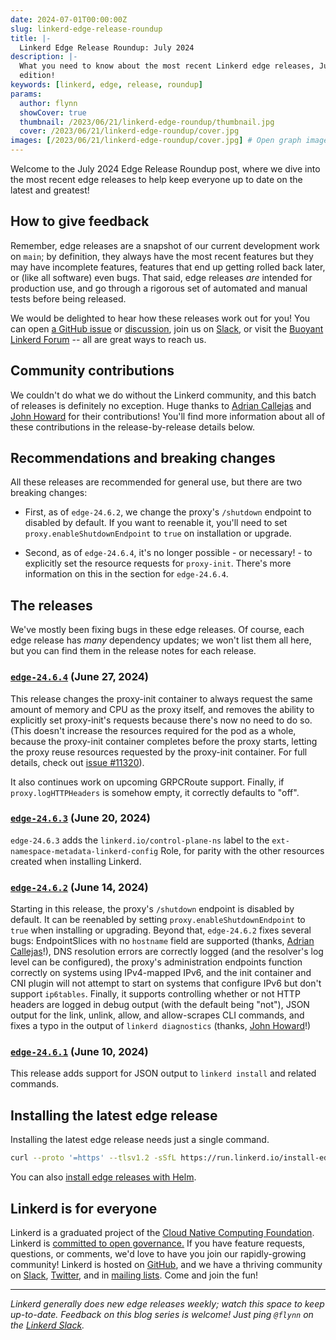 ```yaml
---
date: 2024-07-01T00:00:00Z
slug: linkerd-edge-release-roundup
title: |-
  Linkerd Edge Release Roundup: July 2024
description: |-
  What you need to know about the most recent Linkerd edge releases, July 2024
  edition!
keywords: [linkerd, edge, release, roundup]
params:
  author: flynn
  showCover: true
  thumbnail: /2023/06/21/linkerd-edge-roundup/thumbnail.jpg
  cover: /2023/06/21/linkerd-edge-roundup/cover.jpg
images: [/2023/06/21/linkerd-edge-roundup/cover.jpg] # Open graph image
---
```


Welcome to the July 2024 Edge Release Roundup post, where we dive into the
most recent edge releases to help keep everyone up to date on the latest and
greatest!

## How to give feedback

Remember, edge releases are a snapshot of our current development work on
`main`; by definition, they always have the most recent features but they may
have incomplete features, features that end up getting rolled back later, or
(like all software) even bugs. That said, edge releases *are* intended for
production use, and go through a rigorous set of automated and manual tests
before being released.

We would be delighted to hear how these releases work out for you! You can
open [a GitHub issue](https://github.com/linkerd/linkerd2/issues/) or
[discussion](https://github.com/linkerd/linkerd2/discussions/), join us on
[Slack](https://slack.linkerd.io), or visit the [Buoyant Linkerd
Forum](https://linkerd.buoyant.io) -- all are great ways to reach us.

## Community contributions

We couldn't do what we do without the Linkerd community, and this batch of
releases is definitely no exception. Huge thanks to [Adrian Callejas] and
[John Howard] for their contributions! You'll find more information about all
of these contributions in the release-by-release details below.

[Adrian Callejas]: https://github.com/acallejaszu
[John Howard]: https://github.com/howardjohn

## Recommendations and breaking changes

All these releases are recommended for general use, but there are two breaking
changes:

- First, as of `edge-24.6.2`, we change the proxy's `/shutdown` endpoint to
  disabled by default. If you want to reenable it, you'll need to set
  `proxy.enableShutdownEndpoint` to `true` on installation or upgrade.

- Second, as of `edge-24.6.4`, it's no longer possible - or necessary! - to
  explicitly set the resource requests for `proxy-init`. There's more
  information on this in the section for `edge-24.6.4`.

## The releases

We've mostly been fixing bugs in these edge releases. Of course, each edge
release has _many_ dependency updates; we won't list them all here, but you
can find them in the release notes for each release.

### [`edge-24.6.4`](https://github.com/linkerd/linkerd2/releases/tag/edge-24.6.4) (June 27, 2024)

This release changes the proxy-init container to always request the same
amount of memory and CPU as the proxy itself, and removes the ability to
explicitly set proxy-init's requests because there's now no need to do so.
(This doesn't increase the resources required for the pod as a
whole, because the proxy-init container completes before the proxy
starts, letting the proxy reuse resources requested by the proxy-init
container. For full details, check out [issue #11320][comment]).

[comment]: https://github.com/linkerd/linkerd2/issues/11320#issuecomment-2186383081

It also continues work on upcoming GRPCRoute support. Finally, if
`proxy.logHTTPHeaders` is somehow empty, it correctly defaults to "off".

### [`edge-24.6.3`](https://github.com/linkerd/linkerd2/releases/tag/edge-24.6.3) (June 20, 2024)

`edge-24.6.3` adds the `linkerd.io/control-plane-ns` label to the
`ext-namespace-metadata-linkerd-config` Role, for parity with the other
resources created when installing Linkerd.

### [`edge-24.6.2`](https://github.com/linkerd/linkerd2/releases/tag/edge-24.6.2) (June 14, 2024)

Starting in this release, the proxy's `/shutdown` endpoint is disabled by default. It can be reenabled by setting `proxy.enableShutdownEndpoint` to `true` when installing or upgrading. Beyond that, `edge-24.6.2` fixes several bugs: EndpointSlices with no `hostname` field are supported (thanks, [Adrian Callejas]!), DNS resolution errors are correctly logged (and the resolver's log level can be configured), the proxy's administration endpoints function correctly on systems using IPv4-mapped IPv6, and the init container and CNI plugin will not attempt to start on systems that configure IPv6 but don't support `ip6tables`. Finally, it supports controlling whether or not HTTP headers are logged in debug output (with the default being "not"), JSON output for the link, unlink, allow, and allow-scrapes CLI commands, and fixes a typo in the output of  `linkerd diagnostics` (thanks, [John Howard]!)

### [`edge-24.6.1`](https://github.com/linkerd/linkerd2/releases/tag/edge-24.6.1) (June 10, 2024)

This release adds support for JSON output to `linkerd install` and related commands.

## Installing the latest edge release

Installing the latest edge release needs just a single command.

```bash
curl --proto '=https' --tlsv1.2 -sSfL https://run.linkerd.io/install-edge | sh
```

You can also [install edge releases with Helm](/2.15/tasks/install-helm/).

## Linkerd is for everyone

Linkerd is a graduated project of the [Cloud Native Computing
Foundation](https://cncf.io/). Linkerd is [committed to open
governance.](/2019/10/03/linkerds-commitment-to-open-governance/) If you have
feature requests, questions, or comments, we'd love to have you join our
rapidly-growing community! Linkerd is hosted on
[GitHub](https://github.com/linkerd/), and we have a thriving community on
[Slack](https://slack.linkerd.io/), [Twitter](https://twitter.com/linkerd), and
in [mailing lists](/community/get-involved/). Come and join the fun!

----

_Linkerd generally does new edge releases weekly; watch this space to keep
up-to-date. Feedback on this blog series is welcome! Just ping `@flynn` on the
[Linkerd Slack](https://slack.linkerd.io)._
